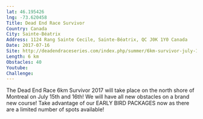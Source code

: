```yaml
---
lat: 46.195426
lng: -73.620458
Title: Dead End Race Survivor
Country: Canada
City: Sainte-Béatrix
Address: 1124 Rang Sainte Cecile, Sainte-Béatrix, QC J0K 1Y0 Canada
Date: 2017-07-16
Site: http://deadendraceseries.com/index.php/summer/6km-survivor-july-15th-and-16th-2017
Length: 6 km
Obstacles: 40
Youtube:
Challenge:
---
```


The Dead End Race 6km Survivor 2017 will take place on the north shore of Montreal on July 15th and 16th! We will have all new obstacles on a brand new course! Take advantage of our EARLY BIRD PACKAGES now as there are a limited number of spots available!